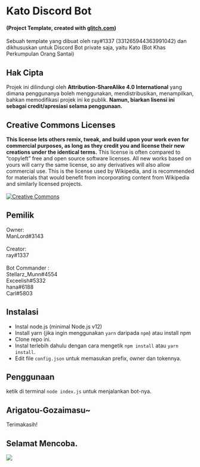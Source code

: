# Kato Discord Bot 
#### (Project Template, created with [glitch.com](https://glitch.com))

Sebuah template yang dibuat oleh ray#1337 (331265944363991042) dan dikhususkan untuk Discord Bot private saja, yaitu Kato (Bot Khas Perkumpulan Orang Santai)

## Hak Cipta
Projek ini dilindungi oleh **Attribution-ShareAlike 4.0 International** yang dimana penggunanya boleh menggunakan, mendistribusikan, menampilkan, bahkan
memodifikasi projek ini ke publik. __Namun, biarkan lisensi ini sebagai credit/apresiasi selama penggunaan.__

## Creative Commons Licenses
**This license lets others remix, tweak, and build upon your work even for commercial purposes, as long as they credit you and license their new creations under the identical terms.** This license is often compared to “copyleft” free and open source software licenses. All new works based on yours will carry the same license, so any derivatives will also allow commercial use. This is the license used by Wikipedia, and is recommended for materials that would benefit from incorporating content from Wikipedia and similarly licensed projects.
<br><br>
[![Creative Commons](https://i.creativecommons.org/l/by-sa/4.0/88x31.png)](https://creativecommons.org/licenses/by-sa/4.0/ "Redirect to Creative Commons")

## Pemilik
Owner:  <br>
ManLord#3143 <br>
<br>
Creator:  <br>
ray#1337 <br>
<br>
Bot Commander :  <br>
Stellarz_Munn#4554 <br>
Exceelish#5332 <br>
hana#6188 <br>
Carl#5803 <br>


## Instalasi
- Instal node.js (minimal Node.js v12)
- Install yarn (jika ingin menggunakan `yarn` daripada `npm`) atau install npm
- Clone repo ini.
- Instal terlebih dahulu dengan cara mengetik `npm install` atau `yarn install`.<br>
- Edit file `config.json` untuk memasukan prefix, owner dan tokennya.

## Penggunaan
ketik di terminal `node index.js` untuk menjalankan bot-nya.

## Arigatou-Gozaimasu~
Terimakasih!

## Selamat Mencoba.
![](https://cdn.discordapp.com/avatars/578144365009043466/132d6b4165ed2f78074b9456ef5feace.webp?size=256)
